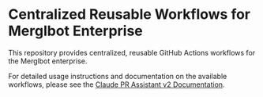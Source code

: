 # Centralized Reusable Workflows for Merglbot Enterprise

This repository provides centralized, reusable GitHub Actions workflows for the Merglbot enterprise.

For detailed usage instructions and documentation on the available workflows, please see the [Claude PR Assistant v2 Documentation](./docs/claude-pr-assistant.md).
